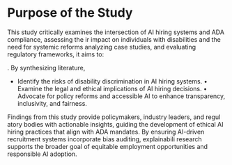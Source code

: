 # Purpose of the Study

This study critically examines the intersection of AI hiring systems and ADA compliance, assessing the ir impact on individuals with disabilities and the need for systemic reforms analyzing case studies, and evaluating regulatory frameworks, it aims to:

. By synthesizing literature,

- Identify the risks of disability discrimination in AI hiring systems. • Examine the legal and ethical implications of AI hiring decisions. • Advocate for policy reforms and accessible AI to enhance transparency, inclusivity, and fairness.

Findings from this study provide policymakers, industry leaders, and regul atory bodies with actionable insights, guiding the development of ethical AI hiring practices that align with ADA mandates. By ensuring AI-driven recruitment systems incorporate bias auditing, explainabili research supports the broader goal of equitable employment opportunities and responsible AI adoption.
